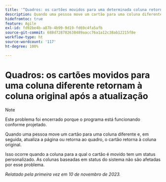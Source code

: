 ```yaml
---
title: '“Quadros: os cartões movidos para uma determinada coluna retornam à coluna original após a atualização”'
description: Quando uma pessoa move um cartão para uma coluna diferente e, em seguida, atualiza a página ou retorna ao quadro, o cartão retorna à coluna original.
hidefromtoc: true
feature: Agile
exl-id: fd92be4b-a87b-4b99-9d19-fd69c4fa5afb
source-git-commit: 688d728782638489aacc76a1a12c38ab12215f8e
workflow-type: ht
source-wordcount: '117'
ht-degree: 100%

---
```


# Quadros: os cartões movidos para uma coluna diferente retornam à coluna original após a atualização

>[!NOTE]
>
>Este problema foi encerrado porque o programa está funcionando conforme projetado.

Quando uma pessoa move um cartão para uma coluna diferente e, em seguida, atualiza a página ou retorna ao quadro, o cartão retorna à coluna original.

Isso ocorre quando a coluna para a qual o cartão é movido tem um status personalizado. As colunas baseadas em status do sistema não são afetadas por esse problema.

_Relatado pela primeira vez em 10 de novembro de 2023._
